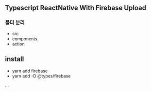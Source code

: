 ## Typescript ReactNative With Firebase Upload

### 폴더 분리
- src
- components
- action

## install
- yarn add firebase
- yarn add -D @types/firebase

...